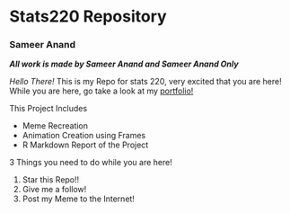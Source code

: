 # Stats220 Repository
### Sameer Anand
***All work is made by Sameer Anand and Sameer Anand Only***

*Hello There!*
This is my Repo for stats 220, very excited that you are here!
While you are here, go take a look at my [portfolio!](https://sameeranand211.myportfolio.com/)

This Project Includes
* Meme Recreation
* Animation Creation using Frames
* R Markdown Report of the Project

3 Things you need to do while you are here!

1. Star this Repo!!
2. Give me a follow!
3. Post my Meme to the Internet!





